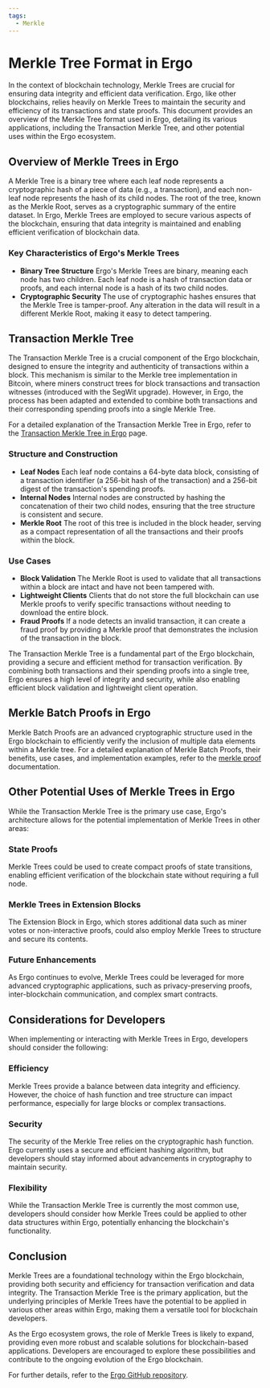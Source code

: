 ```yaml
---
tags:
  - Merkle
---
```


# **Merkle Tree Format in Ergo**

In the context of blockchain technology, Merkle Trees are crucial for ensuring data integrity and efficient data verification. Ergo, like other blockchains, relies heavily on Merkle Trees to maintain the security and efficiency of its transactions and state proofs. This document provides an overview of the Merkle Tree format used in Ergo, detailing its various applications, including the Transaction Merkle Tree, and other potential uses within the Ergo ecosystem.

## **Overview of Merkle Trees in Ergo**

A Merkle Tree is a binary tree where each leaf node represents a cryptographic hash of a piece of data (e.g., a transaction), and each non-leaf node represents the hash of its child nodes. The root of the tree, known as the Merkle Root, serves as a cryptographic summary of the entire dataset. In Ergo, Merkle Trees are employed to secure various aspects of the blockchain, ensuring that data integrity is maintained and enabling efficient verification of blockchain data.

### **Key Characteristics of Ergo's Merkle Trees**
- **Binary Tree Structure** Ergo's Merkle Trees are binary, meaning each node has two children. Each leaf node is a hash of transaction data or proofs, and each internal node is a hash of its two child nodes.
- **Cryptographic Security** The use of cryptographic hashes ensures that the Merkle Tree is tamper-proof. Any alteration in the data will result in a different Merkle Root, making it easy to detect tampering.

## **Transaction Merkle Tree**

The Transaction Merkle Tree is a crucial component of the Ergo blockchain, designed to ensure the integrity and authenticity of transactions within a block. This mechanism is similar to the Merkle tree implementation in Bitcoin, where miners construct trees for block transactions and transaction witnesses (introduced with the SegWit upgrade). However, in Ergo, the process has been adapted and extended to combine both transactions and their corresponding spending proofs into a single Merkle Tree.

For a detailed explanation of the Transaction Merkle Tree in Ergo, refer to the [Transaction Merkle Tree in Ergo](tx-merkle.md) page.

### **Structure and Construction**
- **Leaf Nodes** Each leaf node contains a 64-byte data block, consisting of a transaction identifier (a 256-bit hash of the transaction) and a 256-bit digest of the transaction's spending proofs.
- **Internal Nodes** Internal nodes are constructed by hashing the concatenation of their two child nodes, ensuring that the tree structure is consistent and secure.
- **Merkle Root** The root of this tree is included in the block header, serving as a compact representation of all the transactions and their proofs within the block.

### **Use Cases**
- **Block Validation** The Merkle Root is used to validate that all transactions within a block are intact and have not been tampered with.
- **Lightweight Clients** Clients that do not store the full blockchain can use Merkle proofs to verify specific transactions without needing to download the entire block.
- **Fraud Proofs** If a node detects an invalid transaction, it can create a fraud proof by providing a Merkle proof that demonstrates the inclusion of the transaction in the block.

The Transaction Merkle Tree is a fundamental part of the Ergo blockchain, providing a secure and efficient method for transaction verification. By combining both transactions and their spending proofs into a single tree, Ergo ensures a high level of integrity and security, while also enabling efficient block validation and lightweight client operation.

## **Merkle Batch Proofs in Ergo**

Merkle Batch Proofs are an advanced cryptographic structure used in the Ergo blockchain to efficiently verify the inclusion of multiple data elements within a Merkle tree. For a detailed explanation of Merkle Batch Proofs, their benefits, use cases, and implementation examples, refer to the [merkle proof](merkle-proof.md) documentation.

## **Other Potential Uses of Merkle Trees in Ergo**

While the Transaction Merkle Tree is the primary use case, Ergo's architecture allows for the potential implementation of Merkle Trees in other areas:

### **State Proofs**
Merkle Trees could be used to create compact proofs of state transitions, enabling efficient verification of the blockchain state without requiring a full node.

### **Merkle Trees in Extension Blocks**
The Extension Block in Ergo, which stores additional data such as miner votes or non-interactive proofs, could also employ Merkle Trees to structure and secure its contents.

### **Future Enhancements**
As Ergo continues to evolve, Merkle Trees could be leveraged for more advanced cryptographic applications, such as privacy-preserving proofs, inter-blockchain communication, and complex smart contracts.

## **Considerations for Developers**

When implementing or interacting with Merkle Trees in Ergo, developers should consider the following:

### **Efficiency**
Merkle Trees provide a balance between data integrity and efficiency. However, the choice of hash function and tree structure can impact performance, especially for large blocks or complex transactions.

### **Security**
The security of the Merkle Tree relies on the cryptographic hash function. Ergo currently uses a secure and efficient hashing algorithm, but developers should stay informed about advancements in cryptography to maintain security.

### **Flexibility**
While the Transaction Merkle Tree is currently the most common use, developers should consider how Merkle Trees could be applied to other data structures within Ergo, potentially enhancing the blockchain's functionality.

## **Conclusion**

Merkle Trees are a foundational technology within the Ergo blockchain, providing both security and efficiency for transaction verification and data integrity. The Transaction Merkle Tree is the primary application, but the underlying principles of Merkle Trees have the potential to be applied in various other areas within Ergo, making them a versatile tool for blockchain developers.

As the Ergo ecosystem grows, the role of Merkle Trees is likely to expand, providing even more robust and scalable solutions for blockchain-based applications. Developers are encouraged to explore these possibilities and contribute to the ongoing evolution of the Ergo blockchain.

For further details, refer to the [Ergo GitHub repository](https://github.com/ergoplatform/ergo).
